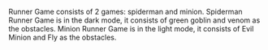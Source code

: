 Runner Game consists of 2 games: spiderman and minion. 
Spiderman Runner Game is in the dark mode, it consists of green goblin and venom as the obstacles.
Minion Runner Game is in the light mode, it consists of Evil Minion and Fly as the obstacles.
